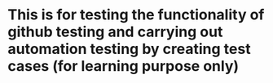 # This is for testing the functionality of github testing and carrying out automation testing by creating test cases (for learning purpose only)